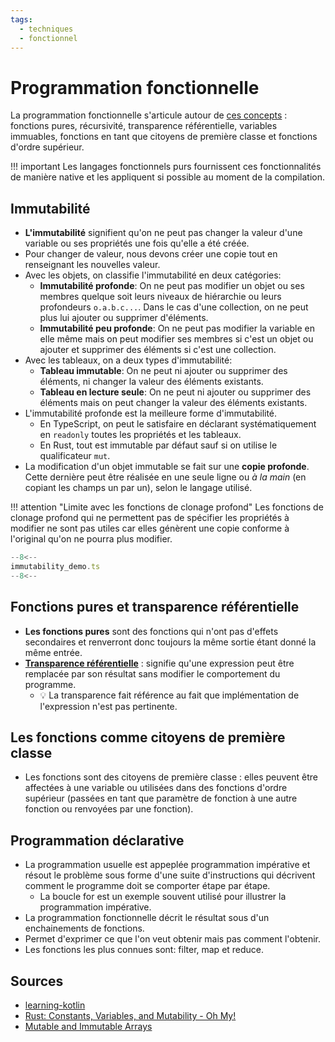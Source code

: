 ```yaml
---
tags:
  - techniques
  - fonctionnel
---
```


# Programmation fonctionnelle

La programmation fonctionnelle s'articule autour de [ces concepts](https://www.geeksforgeeks.org/functional-programming-paradigm) : fonctions pures, récursivité, transparence référentielle, variables immuables, fonctions en tant que citoyens de première classe et fonctions d'ordre supérieur.

!!! important
    Les langages fonctionnels purs fournissent ces fonctionnalités de manière native et les appliquent si possible au moment de la compilation.


## Immutabilité

- **L'immutabilité** signifient qu'on ne peut pas changer la valeur d'une variable ou ses propriétés une fois qu'elle a été créée. 
- Pour changer de valeur, nous devons créer une copie tout en renseignant les nouvelles valeur.
- Avec les objets, on classifie l'immutabilité en deux catégories:
    - **Immutabilité profonde**: On ne peut pas modifier un objet ou ses membres quelque soit leurs niveaux de hiérarchie ou leurs profondeurs `o.a.b.c...`. Dans le cas d'une collection, on ne peut plus lui ajouter ou supprimer d'éléments.
    - **Immutabilité peu profonde**: On ne peut pas modifier la variable en elle même mais on peut modifier ses membres si c'est un objet ou ajouter et supprimer des éléments si c'est une collection.
- Avec les tableaux, on a deux types d'immutabilité:
    - **Tableau immutable**: On ne peut ni ajouter ou supprimer des éléments, ni changer la valeur des éléments existants.
    - **Tableau en lecture seule**: On ne peut ni ajouter ou supprimer des éléments mais on peut changer la valeur des éléments existants.
- L'immutabilité profonde est la meilleure forme d'immutabilité.
    - En TypeScript, on peut le satisfaire en déclarant systématiquement en `readonly` toutes les propriétés et les tableaux.
    - En Rust, tout est immutable par défaut sauf si on utilise le qualificateur `mut`.
- La modification d'un objet immutable se fait sur une **copie profonde**. Cette dernière peut être réalisée en une seule ligne ou *à la main* (en copiant les champs un par un), selon le langage utilisé.

!!! attention "Limite avec les fonctions de clonage profond"
    Les fonctions de clonage profond qui ne permettent pas de spécifier les propriétés à modifier ne sont pas utiles car elles génèrent une copie conforme à l'original qu'on ne pourra plus modifier.

```ts title="Immutabilité"
--8<--
immutability_demo.ts
--8<--
```


## Fonctions pures et transparence référentielle

- **Les fonctions pures** sont des fonctions qui n'ont pas d'effets secondaires et renverront donc toujours la même sortie étant donné la même entrée.
- [**Transparence référentielle**](https://ericnormand.me/podcast/what-is-referential-transparency) : signifie qu'une expression peut être remplacée par son résultat sans modifier le comportement du programme. 
    - :bulb: La transparence fait référence au fait que implémentation de l'expression n'est pas pertinente.

## Les fonctions comme citoyens de première classe

- Les fonctions sont des citoyens de première classe : elles peuvent être affectées à une variable ou utilisées dans des fonctions d'ordre supérieur (passées en tant que paramètre de fonction à une autre fonction ou renvoyées par une fonction).

## Programmation déclarative

- La programmation usuelle est appeplée programmation impérative et résout le problème sous forme d'une suite d'instructions qui décrivent comment le programme doit se comporter étape par étape.
    - La boucle for est un exemple souvent utilisé pour illustrer la programmation impérative.
- La programmation fonctionnelle décrit le résultat sous d'un enchainements de fonctions.
- Permet d'exprimer ce que l'on veut obtenir mais pas comment l'obtenir.
- Les fonctions les plus connues sont: filter, map et reduce.



## Sources

- [learning-kotlin](https://worldline.github.io/learning-kotlin/en/kotlin-features/#functional-programming)
- [Rust: Constants, Variables, and Mutability - Oh My!](https://oswalt.dev/2020/03/rust-constants-variables-and-mutability-oh-my/)
- [Mutable and Immutable Arrays](https://www.educative.io/courses/learn-typescript-complete-course/q2Q6MZXP4yR)